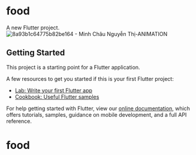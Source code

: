# food

A new Flutter project.
![8a93b1c64775b82be164 - Minh Châu Nguyễn Thị-ANIMATION](https://user-images.githubusercontent.com/22870942/98341963-44416980-2042-11eb-975a-eadbc4749c5e.gif)

## Getting Started

This project is a starting point for a Flutter application.

A few resources to get you started if this is your first Flutter project:

- [Lab: Write your first Flutter app](https://flutter.dev/docs/get-started/codelab)
- [Cookbook: Useful Flutter samples](https://flutter.dev/docs/cookbook)

For help getting started with Flutter, view our
[online documentation](https://flutter.dev/docs), which offers tutorials,
samples, guidance on mobile development, and a full API reference.
# food
